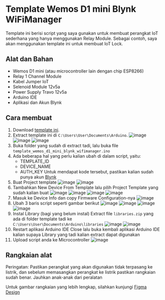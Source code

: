 # Template Wemos D1 mini Blynk WiFiManager

Template ini berisi script yang saya gunakan untuk membuat perangkat IoT sederhana yang hanya menggunakan Relay Module. Sebagai contoh, saya akan menggunakan template ini untuk membuat IoT Lock.

## Alat dan Bahan
- Wemos D1 mini (atau microcontroller lain dengan chip ESP8266)
- Relay 1 Channel Module
- Kabel Jumper IoT
- Selenoid Module 12v5a
- Power Supply Travo 12v5a
- Arduino IDE
- Aplikasi dan Akun Blynk

## Cara membuat
1. Download [template ini](https://github.com/CotoMKS/IoT_CotoMKS/archive/refs/heads/main.zip).
2. Extract template ini di `C:\Users\User\Documents\Arduino`.
  ![image](https://user-images.githubusercontent.com/68802982/159506161-3708dc97-5a13-4667-a41f-5b7b1eb81ad6.png)
  ![image](https://user-images.githubusercontent.com/68802982/159507669-4f2d137e-0165-4817-9a60-a8cfa7ffdd00.png)
  ![image](https://user-images.githubusercontent.com/68802982/159507746-cc7f05ef-6116-4c45-b179-6ce541860c2c.png)
3. Buka folder yang sudah di extract tadi, lalu buka file `template_wemos_d1_mini_blynk_wifimanager.ino`
4. Ada beberapa hal yang perlu kalian ubah di dalam script, yaitu:
      - TEMPLATE_ID
      - DEVICE_NAME
      - AUTH_KEY
   Untuk mendapat kode tersebut, pastikan kalian sudah punya akun [Blynk](blynk.cloud)
5. Buat Project template
   ![image](https://user-images.githubusercontent.com/68802982/159510394-094a632c-df28-417c-a5d3-b80ced0e7a09.png)
   ![image](https://user-images.githubusercontent.com/68802982/159510535-07b88ddf-c799-44c6-ba65-515180804b5c.png)
6. Tambahkan New Device From Template lalu pilih Project Template yang sudah kalian buat
   ![image](https://user-images.githubusercontent.com/68802982/159510743-e384642b-e619-4be4-94cd-cf31e3ee6066.png)
   ![image](https://user-images.githubusercontent.com/68802982/159510833-9bec80ed-f5b9-407c-9994-237a4343db0b.png)
   ![image](https://user-images.githubusercontent.com/68802982/159511019-4aea7ba7-8c92-402e-b861-9eb18e8260aa.png)
   ![image](https://user-images.githubusercontent.com/68802982/159511126-d63a091f-261b-484c-9d59-822ab3abf4d1.png)
7. Masuk ke Device Info dan copy Firmware Configuration-nya
   ![image](https://user-images.githubusercontent.com/68802982/159511633-7a60808e-409f-4e3a-ba91-9ad228a6f396.png)
8. Ubah 3 baris script seperti gambar berikut
   ![image](https://user-images.githubusercontent.com/68802982/159512017-434d962a-6f5b-40b9-985f-9fb5c4996be7.png)
   ![image](https://user-images.githubusercontent.com/68802982/159512107-c6fe5b53-6cae-4028-8767-0350639567c6.png)
   ![image](https://user-images.githubusercontent.com/68802982/159512211-c8cca514-4003-4991-a276-e542b8555f32.png)
   ![image](https://user-images.githubusercontent.com/68802982/159512331-ae27c645-b884-4475-9c72-6cc528bb2eef.png)
9. Instal Library (bagi yang belum instal)
    Extract file `libraries.zip` yang ada di folder template tadi ke `C:\Users\User\Documents\Arduino\libraries`
    ![image](https://user-images.githubusercontent.com/68802982/159514570-2af2eff6-309c-46c2-ae5a-7fe0bda7279c.png)
    ![image](https://user-images.githubusercontent.com/68802982/159514663-d3e9f95d-cc61-44d2-9d39-1b9c01b8c07b.png)
10. Restart aplikasi Arduino IDE
    Close lalu buka kembali aplikasi Arduino IDE kalian supaya Library yang tadi kalian extract dapat digunakan
11. Upload script anda ke Microcontroller
    ![image](https://user-images.githubusercontent.com/68802982/159515070-95096125-f681-4ea5-a33f-254d203427d0.png)
    
## Rangkaian alat
Peringatan: Pastikan perangkat yang akan digunakan tidak terpasang ke listrik, dan sebelum memasangkan perangkat ke listrik pastikan rangkaian sudah benar. Jauhkan anak-anak dari peralatan

Untuk gambar rangkaian yang lebih lengkap, silahkan kunjungi [Figma Design](https://www.figma.com/file/qb83DLO7pQuflKBZwMpWNM/Untitled?node-id=2%3A2)
